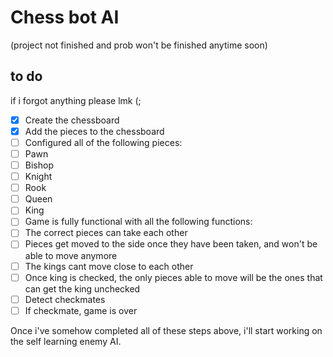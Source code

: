 # Chess bot AI
(project not finished and prob won't be finished anytime soon)

## to do 
if i forgot anything please lmk (;
- [x] Create the chessboard
- [x] Add the pieces to the chessboard
- [ ] Configured all of the following pieces:
- [ ] Pawn
- [ ] Bishop
- [ ] Knight
- [ ] Rook
- [ ] Queen
- [ ] King
- [ ] Game is fully functional with all the following functions:
- [ ] The correct pieces can take each other
- [ ] Pieces get moved to the side once they have been taken, and won't be able to move anymore
- [ ] The kings cant move close to each other
- [ ] Once king is checked, the only pieces able to move will be the ones that can get the king unchecked
- [ ] Detect checkmates
- [ ] If checkmate, game is over

Once i've somehow completed all of these steps above, i'll start working on the self learning enemy AI. 

